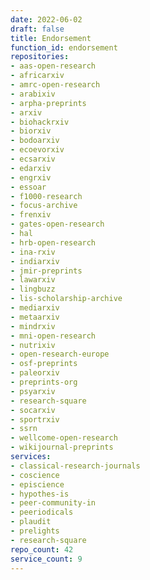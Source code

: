 ```yaml
---
date: 2022-06-02
draft: false
title: Endorsement
function_id: endorsement
repositories:
- aas-open-research
- africarxiv
- amrc-open-research
- arabixiv
- arpha-preprints
- arxiv
- biohackrxiv
- biorxiv
- bodoarxiv
- ecoevorxiv
- ecsarxiv
- edarxiv
- engrxiv
- essoar
- f1000-research
- focus-archive
- frenxiv
- gates-open-research
- hal
- hrb-open-research
- ina-rxiv
- indiarxiv
- jmir-preprints
- lawarxiv
- lingbuzz
- lis-scholarship-archive
- mediarxiv
- metaarxiv
- mindrxiv
- mni-open-research
- nutrixiv
- open-research-europe
- osf-preprints
- paleorxiv
- preprints-org
- psyarxiv
- research-square
- socarxiv
- sportrxiv
- ssrn
- wellcome-open-research
- wikijournal-preprints
services:
- classical-research-journals
- coscience
- episcience
- hypothes-is
- peer-community-in
- peeriodicals
- plaudit
- prelights
- research-square
repo_count: 42
service_count: 9
---
```



